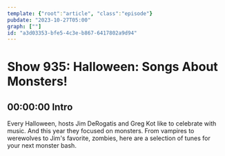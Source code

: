 ```yaml
---
template: {"root":"article", "class":"episode"}
pubdate: "2023-10-27T05:00"
graph: [""]
id: "a3d03353-bfe5-4c3e-b867-6417802a9d94"
---
```






# Show 935: Halloween: Songs About Monsters!



## 00:00:00 Intro

Every Halloween, hosts Jim DeRogatis and Greg Kot like to celebrate with music. And this year they focused on monsters. From vampires to werewolves to Jim's favorite, zombies, here are a selection of tunes for your next monster bash.

